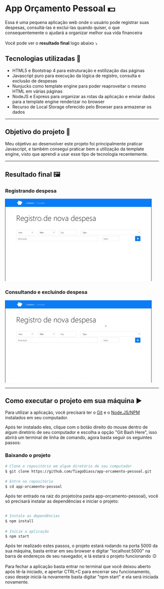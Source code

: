 # App Orçamento Pessoal :dollar:
Essa é uma pequena aplicação web onde o usuário pode registrar suas despesas, consultá-las e excluí-las quando quiser, o que consequentemente o ajudará a organizar melhor sua vida financeira<br><br>Você pode ver o <strong>resultado final</strong> logo abaixo :arrow_heading_down:

## Tecnologias utilizadas :rocket:

- HTML5 e Bootstrap 4 para estruturação e estilização das páginas
- Javascript puro para execução da lógica de registro, consulta e exclusão de despesas
- Nunjucks como template engine para poder reaproveitar o mesmo HTML em várias páginas
- NodeJS e Express para organizar as rotas da aplicação e enviar dados para a template engine renderizar no browser
- Recurso de Local Storage oferecido pelo Browser para armazenar os dados

<hr>

## Objetivo do projeto :dart:

Meu objetivo ao desenvolver este projeto foi principalmente praticar Javascript, e também consegui praticar bem a utilização da template engine, visto que aprendi a usar esse tipo de tecnologia recentemente.

<hr>

## Resultado final :framed_picture:

   ### Registrando despesa
   ![](GIF-registro-despesa.gif)
   
   ### Consultando e excluindo despesa
   ![](GIF-consulta-despesa.gif)
 
<hr>

## Como executar o projeto em sua máquina :arrow_forward:

Para utilizar a aplicação, você precisará ter o [Git](https://git-scm.com) e o [Node.JS/NPM](https://nodejs.org/pt-br/) instalados em seu computador.

Após ter instalado eles, clique com o botão direito do mouse dentro de algum diretório de seu computador e escolha a opção "Git Bash Here", isso abrirá um terminal de linha de comando, agora basta seguir os seguintes passos:

### Baixando o projeto
```bash
# Clone o repositório em algum diretório de seu computador
$ git clone https://github.com/TiagoDiass/app-orcamento-pessoal.git

# Entre no repositório
$ cd app-orcamento-pessoal
```

Após ter entrado na raiz do projeto(na pasta app-orcamento-pessoal), você só precisará instalar as dependências e iniciar o projeto:

```bash

# Instale as dependências
$ npm install

# Inicie a aplicação
$ npm start
```

Após ter realizado estes passos, o projeto estará rodando na porta 5000 da sua máquina, basta entrar em seu browser e digitar "localhost:5000" na barra de endereços de seu navegador, e lá estará o projeto funcionando :D<br><br>
Para fechar a aplicação basta entrar no terminal que você deixou aberto após tê-la iniciado, e apertar CTRL+C para encerrar seu funcionamento, caso deseje iniciá-la novamente basta digitar "npm start" e ela será iniciada novamente.
